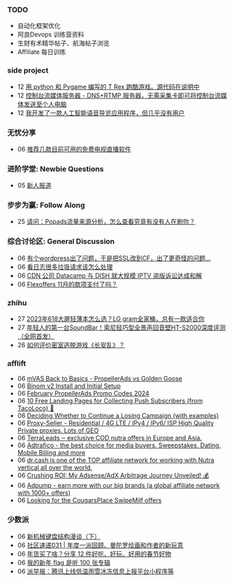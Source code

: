 ### TODO
-  自动化框架优化
-  阿良Devops 训练营资料
-  生财有术精华帖子、航海帖子浏览
-  Affiliate 每日训练

### side project
<!-- sideproject:START -->
-  12 [用 python 和 Pygame 编写的 T Rex 跑酷游戏。源代码在说明中](https://www.youtube.com/watch?v=pZySIXSelCA)
-  12 [控制台流媒体服务器 - DNS+RTMP 服务器，无需采集卡即可将控制台流媒体发送至个人电脑](https://github.com/Aioros/console-streaming-server)
-  12 [我开发了一款人工智能语音导览应用程序，但几乎没有用户](https://www.reddit.com/r/SideProject/comments/18gpp0e/ive_built_an_ai_audio_tour_app_but_have_almost_no/)<!-- sideproject:END -->


### 无忧分享
<!-- ruyo:START -->
-  06 [推荐几款目前可用的免费电视直播软件](https://51.ruyo.net/18608.html)<!-- ruyo:END -->

### 进阶学堂: Newbie Questions
<!-- advertcn1:START -->
-  05 [新人报道](https://www.advertcn.com/thread-113930-1-1.html)<!-- advertcn1:END -->

### 步步为赢: Follow Along
<!-- advertcn2:START -->
-  25 [请问：Popads流量来源分析，怎么查看究竟有没有人在刷你？](https://www.advertcn.com/thread-113807-1-1.html)<!-- advertcn2:END -->

### 综合讨论区: General Discussion
<!-- advertcn3:START -->
-  06 [有个wordpress出了问题，于是把SSL改到CF，出了更奇怪的问题...](https://www.advertcn.com/thread-113937-1-1.html)
-  06 [看日志很多垃圾请求该怎么处理](https://www.advertcn.com/thread-113935-1-1.html)
-  06 [CDN 公司 Datacamp 与 DISH 就大规模 IPTV 盗版诉讼达成和解](https://www.advertcn.com/thread-113934-1-1.html)
-  06 [Flexoffers 11月的款项支付了吗？](https://www.advertcn.com/thread-113933-1-1.html)<!-- advertcn3:END -->


### zhihu
<!-- zhihu:START -->
-  27 [2023年618大屏轻薄本怎么选？LG gram全家桶，总有一款适合你](http://zhuanlan.zhihu.com/p/632641888?utm_campaign=rss&utm_medium=rss&utm_source=rss&utm_content=title)
-  27 [年轻人的第一台SoundBar！索尼轻巧型全景声回音壁HT-S2000深度评测（全网首发）](http://zhuanlan.zhihu.com/p/630990296?utm_campaign=rss&utm_medium=rss&utm_source=rss&utm_content=title)
-  26 [如何评价密室逃脱游戏《长安乱》？](http://www.zhihu.com/question/563950552/answer/3045961312?utm_campaign=rss&utm_medium=rss&utm_source=rss&utm_content=title)<!-- zhihu:END -->

### afflift
<!-- afflift:START -->
-  06 [mVAS Back to Basics - PropellerAds vs Golden Goose](https://afflift.com/f/threads/mvas-back-to-basics-propellerads-vs-golden-goose.12558/)
-  06 [Binom v2 Install and Initial Setup](https://afflift.com/f/threads/binom-v2-install-and-initial-setup.11914/)
-  06 [February PropellerAds Promo Codes 2024](https://afflift.com/f/threads/february-propellerads-promo-codes-2024.12592/)
-  06 [10 Free Landing Pages for Collecting Push Subscribers &lpar;from TacoLoco&rpar; 🔔](https://afflift.com/f/threads/10-free-landing-pages-for-collecting-push-subscribers-from-tacoloco-%F0%9F%94%94.12596/)
-  06 [Deciding Whether to Continue a Losing Campaign &lpar;with examples&rpar;](https://afflift.com/f/threads/deciding-whether-to-continue-a-losing-campaign-with-examples.12595/)
-  06 [Proxy-Seller - Residential / 4G LTE / IPv4 / IPv6/ ISP High Quality Private proxies. Lots of GEO](https://afflift.com/f/threads/proxy-seller-residential-4g-lte-ipv4-ipv6-isp-high-quality-private-proxies-lots-of-geo.11946/)
-  06 [TerraLeads ‒ exclusive COD nutra offers in Europe and Asia.](https://afflift.com/f/threads/terraleads-%E2%80%92-exclusive-cod-nutra-offers-in-europe-and-asia.3287/)
-  06 [Adtrafico - the best choice for media buyers. Sweepstakes, Dating, Mobile Billing and more](https://afflift.com/f/threads/adtrafico-the-best-choice-for-media-buyers-sweepstakes-dating-mobile-billing-and-more.4312/)
-  06 [dr.cash is one of the TOP affiliate network for working with Nutra vertical all over the world.](https://afflift.com/f/threads/dr-cash-is-one-of-the-top-affiliate-network-for-working-with-nutra-vertical-all-over-the-world.11669/)
-  06 [Crushing ROI: My Adsense/AdX Arbitrage Journey Unveiled! 💰](https://afflift.com/f/threads/crushing-roi-my-adsense-adx-arbitrage-journey-unveiled-%F0%9F%92%B0.12228/)
-  06 [Adpump - earn more with our big brands &lpar;a global affiliate network with 1000+ offers&rpar;](https://afflift.com/f/threads/adpump-earn-more-with-our-big-brands-a-global-affiliate-network-with-1000-offers.9833/)
-  06 [Looking for the CougarsPlace SwipeMilf offers](https://afflift.com/f/threads/looking-for-the-cougarsplace-swipemilf-offers.12597/)<!-- afflift:END -->

### 少数派
<!-- sspai:START -->
-  06 [新机械键盘结构漫谈（下）](https://sspai.com/prime/story/mechanic-keyboard-structures-02)
-  06 [社区速递031 | 年度一派回顾、曼陀罗绘画和作者的新玩意](https://sspai.com/post/86352)
-  06 [年货买了啥？分享 12 件好吃、好玩、好用的春节好物](https://sspai.com/post/86297)
-  06 [我的新年 flag 是听 100 张专辑](https://sspai.com/post/86287)
-  06 [派早报：腾讯上线低温雨雪冰冻信息上报平台小程序等](https://sspai.com/post/86345)<!-- sspai:END -->
